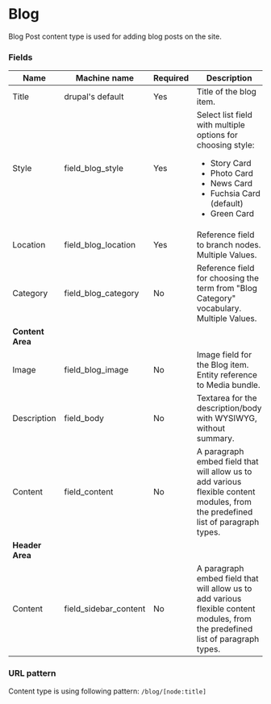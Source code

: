 # Blog
Blog Post content type is used for adding blog posts on the site.

### Fields
| Name  | Machine name | Required | Description |
| ------------- | ------------- | ------------- | ------------- |
| Title  | drupal's default  | Yes | Title of the blog item. |
| Style | field\_blog_style  | Yes | Select list field with multiple options for choosing style: <ul><li>Story Card</li><li>Photo Card</li><li>News Card</li><li>Fuchsia Card (default)</li><li>Green Card</li></ul> |
| Location | field\_blog_location | Yes | Reference field to branch nodes. Multiple Values. |
| Category | field\_blog_category | No | Reference field for choosing the term from "Blog Category" vocabulary. Multiple Values. |
| **Content Area** ||||
| Image | field\_blog_image | No | Image field for the Blog item. Entity reference to Media bundle. |
| Description | field_body | No | Textarea for the description/body with WYSIWYG, without summary. |
| Content | field_content | No | A paragraph embed field that will allow us to add various flexible content modules, from the predefined list of paragraph types. |
| **Header Area** ||||
| Content | field\_sidebar_content | No | A paragraph embed field that will allow us to add various flexible content modules, from the predefined list of paragraph types. |

### URL pattern

Content type is using following pattern:
`/blog/[node:title]`

